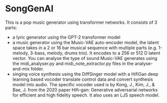# SongGenAI

This is a pop music generator using transformer networks. It consists of 3 parts:  
* a lyric generator using the GPT-2 transformer model 
* a music generator using the Music-VAE auto-encoder model, the latent space takes in a 2 or 16 bar musical sequence with multiple parts (e.g. 1-melody, 3-bass, melody, drums trio). 
It encodes to a 256 or 512 D latent vector. You can analyse the type of sound Music-VAE generates using the midi_analyser.py and midi_note_extractor.py files in the analyse-and-mix folder.
* singing voice synthesis using the DiffSinger model with a HifiGan deep learning based vocoder translate control data and convert synthesis model into audio. 
The specific vocoder used is by Kong, J., Kim, J., & Bae, J. from the 2020 paper Hifi-gan: Generative adversarial networks for efficient and high fidelity speech. 
It also uses an LJS speech model. 

